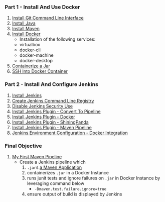 ### Part 1 - Install And Use Docker
1. [Install Git Command Line Interface](https://curriculeon.github.io/Curriculeon/lectures/version-control-systems/git/installation/content.html)
2. [Install Java](https://curriculeon.github.io/Curriculeon/lectures/java/installation/content.html)
3. [Install Maven](https://curriculeon.github.io/Curriculeon/lectures/java/build-automation/maven/installation/content.html)
4. [Install
Docker](https://curriculeon.github.io/Curriculeon/lectures/containerization/docker/installation/content.html)
	* Installation of the following services:
	* virtualbox
	* docker-cli
	* docker-machine
	* docker-desktop
5. [Containerize a Jar](https://curriculeon.github.io/Curriculeon/lectures/containerization/docker/containerizing-jars/content.html)
6. [SSH Into Docker Container](https://curriculeon.github.io/Curriculeon/lectures/containerization/docker/ssh-into-container/content.html)


### Part 2 - Install And Configure Jenkins
1. [Install Jenkins](https://curriculeon.github.io/Curriculeon/lectures/ci-cd/jenkins/installation/content.html)
2. [Create Jenkins Command Line Registry](https://curriculeon.github.io/Curriculeon/lectures/ci-cd/jenkins/create-commandline-registry/content.html)
3. [Disable Jenkins Security Use](https://curriculeon.github.io/Curriculeon/lectures/ci-cd/jenkins/disabling-security-use/content.html)
4. [Install Jenkins Plugin - Convert To Pipeline](https://curriculeon.github.io/Curriculeon/lectures/ci-cd/jenkins/install-plugin-convert-to-pipeline/content.html)
5. [Install Jenkins Plugin - Docker](https://curriculeon.github.io/Curriculeon/lectures/ci-cd/jenkins/install-plugin-docker-dependencies/content.html)
6. [Install Jenkins Plugin - ShiningPanda](https://curriculeon.github.io/Curriculeon/lectures/ci-cd/jenkins/install-plugin-shiningpanda/content.html)
7. [Install Jenkins Plugin - Maven Pipeline](https://curriculeon.github.io/Curriculeon/lectures/ci-cd/jenkins/install-plugin-maven-pipeline/content.html)
8. [Jenkins Environment Configuration - Docker Integration](https://curriculeon.github.io/Curriculeon/lectures/ci-cd/jenkins/docker-integration/content.html)

### Final Objective
1. [My First Maven Pipeline](https://curriculeon.github.io/Curriculeon/lectures/ci-cd/jenkins/docker-integration/content.html)
	* Create a Jenkins pipeline which
		1. `.jar`s [a Maven Application](https://curriculeon.github.io/Curriculeon/lectures/ci-cd/jenkins/docker-integration/content.html)
		2. containerizes `.jar` in a Docker Instance
		3. runs junit tests and ignore failures on `.jar` in Docker Instance by leveraging command below
			* `-Dmaven.test.failure.ignore=true`
		4. ensure output of build is displayed by Jenkins
